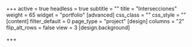 +++
active = true
headless = true
subtitle = ""
title = "Intersecciones"
weight = 65
widget = "portfolio"
[advanced]
css_class = ""
css_style = ""
[content]
filter_default = 0
page_type = "project"
[design]
columns = "2"
flip_alt_rows = false
view = 3
[design.background]

+++
